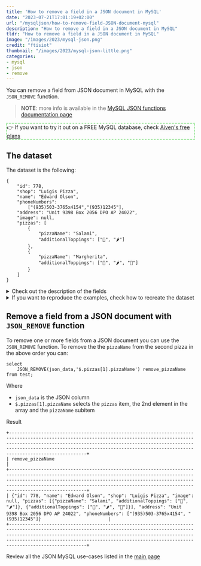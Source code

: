 ```yaml
---
title: 'How to remove a field in a JSON document in MySQL'
date: "2023-07-21T17:01:19+02:00"
url: "/mysqljson/how-to-remove-field-JSON-document-mysql"
description: "How to remove a field in a JSON document in MySQL"
tldr: "How to remove a field in a JSON document in MySQL"
image: "/images/2023/mysql-json.png"
credit: "ftisiot"
thumbnail: "/images/2023/mysql-json-little.png"
categories:
- mysql
- json
- remove
---
```



You can remove a field from JSON document in MySQL with the `JSON_REMOVE` function.

<!--more-->

> **NOTE**: more info is available in the [MySQL JSON functions documentation page](https://dev.mysql.com/doc/refman/8.0/en/json.html)

<p style="border:2px dotted #77dd77;"> 👉 If you want to try it out on a FREE MySQL database, check <a href="https://go.aiven.io/francesco-signup">Aiven's free plans</a></p>


## The dataset

The dataset is the following:

```
{
    "id": 778,
    "shop": "Luigis Pizza",
    "name": "Edward Olson",
    "phoneNumbers":
        ["(935)503-3765x4154","(935)12345"],
    "address": "Unit 9398 Box 2056 DPO AP 24022",
    "image": null,
    "pizzas": [
        {
            "pizzaName": "Salami",
            "additionalToppings": ["🥓", "🌶️"]
        },
        {
            "pizzaName": "Margherita",
            "additionalToppings": ["🍌", "🌶️", "🍍"]
        }
    ]
}
```

<details>
  <summary>Check out the description of the fields</summary>
The following examples use a pizza order dataset with an order having:

* `id`: 778
* `shop`: "Luigis Pizza"
* `name`: "Edward Olson"
* `phoneNumbers`:["(935)503-3765x4154","(935)12345"]
* `address`: "Unit 9398 Box 2056 DPO AP 24022"
* `image`: null
* and two pizzas contained in the `pizzas` item:

```
[
    {
        "pizzaName": "Salami",
        "additionalToppings": ["🥓", "🌶️"]
    },
    {
        "pizzaName": "Margherita",
        "additionalToppings": ["🍌", "🌶️", "🍍"]
    }
]
```
</details>
<details>
  <summary>If you want to reproduce the examples, check how to recreate the dataset</summary>

It can be recreated with the following script:

```
create table test(id serial primary key, json_data json);

insert into test(json_data) values (
'{
    "id": 778,
    "shop": "Luigis Pizza",
    "name": "Edward Olson",
    "phoneNumbers":
        ["(935)503-3765x4154","(935)12345"],
    "address": "Unit 9398 Box 2056 DPO AP 24022",
    "image": null,
    "pizzas": [
        {
            "pizzaName": "Salami",
            "additionalToppings": ["🥓", "🌶️"]
        },
        {
            "pizzaName": "Margherita",
            "additionalToppings": ["🍌", "🌶️", "🍍"]
        }
    ]
}');
```

</details>

## Remove a field from a JSON document with `JSON_REMOVE` function

To remove one or more fields from a JSON document you can use the `JSON_REMOVE` function. To remove the the `pizzaName` from the second pizza in the above order you can:

```
select 
    JSON_REMOVE(json_data,'$.pizzas[1].pizzaName') remove_pizzaName from test;
```

Where
* `json_data` is the JSON column 
* `$.pizzas[1].pizzaName` selects the `pizzas` item, the 2nd element in the array and the `pizzaName` subitem

Result

```
+---------------------------------------------------------------------------------------------------------------------------------------------------------------------------------------------------------------------------------------------------------------------------------------------------------------------+
| remove_pizzaName                                                                                                                                                                                                                                                                                                    |
+---------------------------------------------------------------------------------------------------------------------------------------------------------------------------------------------------------------------------------------------------------------------------------------------------------------------+
| {"id": 778, "name": "Edward Olson", "shop": "Luigis Pizza", "image": null, "pizzas": [{"pizzaName": "Salami", "additionalToppings": ["🥓", "🌶️"]}, {"additionalToppings": ["🍌", "🌶️", "🍍"]}], "address": "Unit 9398 Box 2056 DPO AP 24022", "phoneNumbers": ["(935)503-3765x4154", "(935)12345"]}                         |
+---------------------------------------------------------------------------------------------------------------------------------------------------------------------------------------------------------------------------------------------------------------------------------------------------------------------+
```


Review all the JSON MySQL use-cases listed in the [main page](/mysqljson/main)